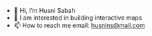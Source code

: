 - 👋 Hi, I’m Husni Sabah
- 👀 I am interested in building interactive maps
- 📫 How to reach me email: husnins@mail.com

<!---
sano84/sano84 is a ✨ special ✨ repository because its `README.md` (this file) appears on your GitHub profile.
You can click the Preview link to take a look at your changes.
--->
